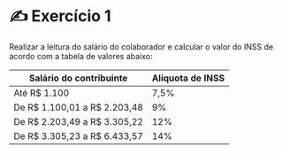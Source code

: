 # ✍️ Exercício 1
Realizar a leitura do salário do colaborador e calcular o valor do INSS de acordo com a tabela de valores abaixo:

| Salário do contribuinte | Alíquota de INSS |
| --- | --- |
| Até R$ 1.100 |7,5% |
| De R$ 1.100,01 a R$ 2.203,48 | 9% |
| De R$ 2.203,49 a R$ 3.305,22 | 12% |
| De R$ 3.305,23 a R$ 6.433,57 | 14% |


